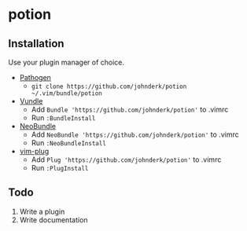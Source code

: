 # potion

## Installation

Use your plugin manager of choice.

- [Pathogen](https://github.com/tpope/vim-pathogen)
  - `git clone https://github.com/johnderk/potion ~/.vim/bundle/potion`
- [Vundle](https://github.com/gmarik/vundle)
  - Add `Bundle 'https://github.com/johnderk/potion'` to .vimrc
  - Run `:BundleInstall`
- [NeoBundle](https://github.com/Shougo/neobundle.vim)
  - Add `NeoBundle 'https://github.com/johnderk/potion'` to .vimrc
  - Run `:NeoBundleInstall`
- [vim-plug](https://github.com/junegunn/vim-plug)
  - Add `Plug 'https://github.com/johnderk/potion'` to .vimrc
  - Run `:PlugInstall`

## Todo

1. Write a plugin
2. Write documentation
